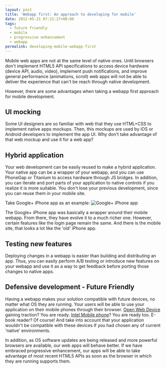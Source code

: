 ```yaml
---
layout: post
title: 'Webapp first: An approach to developing for mobile'
date: 2012-05-21 07:21:17+00:00
tags:
  - future friendly
  - mobile
  - progressive enhancement
  - webapp
permalink: developing-mobile-webapp-first
---
```


Mobile web apps are not at the same level of native ones. Until browsers don't implement HTML5 API specifications to access device hardware (device API, audio, video), implement push notifications, and improve general performance (animations, scroll) web apps will not be able to deliver the experience that can't be reach through native development.

However, there are some advantages when taking a webapp first approach for mobile development.

<!-- more -->
## UI mocking
Some UI designers are so familiar with web that they use HTML+CSS to implement native apps mockups. Then, this mockups are used by iOS or Android developers to implement the app UI. Why don't take advantage of that web mockup and use it for a web app?

## <a name="hybrid"></a>Hybrid application
Your web development can be easily reused to make a hybrid application. Your native app can be a wrapper of your webapp, and you can use PhoneGap or Titanium to access hardware through JS bridges. In addition, you can iterate and port parts of your application to native controls if you realize it is more suitable. You don't lose your previous development, since you can reuse them in your mobile site.

Take Google+ iPhone app as an example:
![Google+ iPhone app](/assets/images/posts/google-plus-hybrid.jpg)

The Google+ iPhone app was basically a wrapper around their mobile webapp. From there, they have evolve it to a much richer one. However, certain features like the login page remain the same. And there is the mobile site, that looks a lot like the 'old' iPhone app.

## Testing new features
Deploying changes in a webapp is easier than building and distributing an app. Thus, you can easily perform A/B testing or introduce new features on your webapp and use it as a way to get feedback before porting those changes to native apps.

## Defensive development - Future Friendly
Having a webapp makes your solution compatible with future devices, no matter what OS they are running. Your users will be able to use your application on their mobile phones through their browser. [Open Web Device](http://www.openwebdevice.com/) gaining traction? You are ready. [Intel Mobile phone](http://www.slashgear.com/intels-first-medfield-phone-coming-this-week-claims-ceo-17223318/)? You are ready too. E-book reader? Of course! And take into account that your application wouldn't be compatible with these devices if you had chosen any of current 'native' environments.

In addition, as OS software updates are being released and more powerful browsers are available, our web apps will behave better. If we have embraced progressive enhancement, our apps will be able to take advantage of most recent HTML5 APIs as soon as the browser in which they are running supports them.
